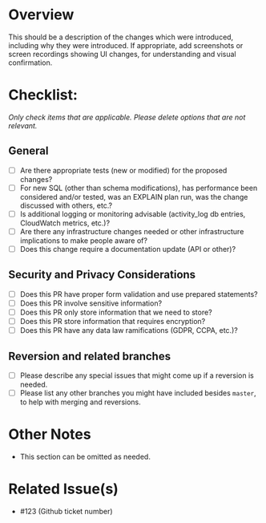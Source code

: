 # Overview
This should be a description of the changes which were introduced, including why they were introduced. If appropriate, add screenshots or screen recordings showing UI changes, for understanding and visual confirmation.

# Checklist:
_Only check items that are applicable. Please delete options that are not relevant._

## General 
- [ ] Are there appropriate tests (new or modified) for the proposed changes?
- [ ] For new SQL (other than schema modifications), has performance been considered and/or tested, was an EXPLAIN plan run, was the change discussed with others, etc.?
- [ ] Is additional logging or monitoring advisable (activity_log db entries, CloudWatch metrics, etc.)?
- [ ] Are there any infrastructure changes needed or other infrastructure implications to make people aware of?
- [ ] Does this change require a documentation update (API or other)?

## Security and Privacy Considerations
- [ ] Does this PR have proper form validation and use prepared statements?
- [ ] Does this PR involve sensitive information?
- [ ] Does this PR only store information that we need to store?
- [ ] Does this PR store information that requires encryption?
- [ ] Does this PR have any data law ramifications (GDPR, CCPA, etc.)?

## Reversion and related branches
- [ ] Please describe any special issues that might come up if a reversion is needed.
- [ ] Please list any other branches you might have included besides `master`, to help with merging and reversions.

# Other Notes
* This section can be omitted as needed.

# Related Issue(s)
* #123 (Github ticket number)
